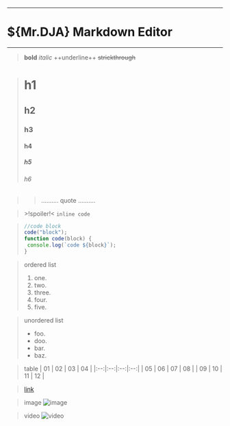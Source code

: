 ****
# ${Mr.DJA} Markdown Editor
****

>**bold**
>*italic*
>++underline++
>~~strickthrough~~

># h1
>## h2
>### h3
>#### h4
>##### h5
>###### h6

>> ..........
>> quote
>> ..........

>\>!spoiler!<
>`inline code`

>```js
>//code block
>code("block");
>function code(block) {
>  console.log(`code ${block}`);
>}
>```

> ordered list
> 1. one.
> 1. two.
> 13. three.
> 08. four.
> 2002. five.

> unordered list
> - foo.
> - doo.
> - bar.
> - baz.

> table
> | 01 | 02 | 03 | 04 |
> |:--:|:--:|:--:|:--:|
> | 05 | 06 | 07 | 08 |
> | 09 | 10 | 11 | 12 |

> [link](https://invite.gg/DZGC "link")

> image
> ![image](../assets/media/img.gif "image")

> video
> ![video](https://www.example.com "video")